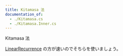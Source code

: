 ```yaml
---
title: Kitamasa 法
documentation_of:
  - ./Kitamasa.cs
  - ./Kitamasa.Inner.cs
---
```


Kitamasa 法

[LinearRecurrence](./LinearRecurrence.cs) の方が速いのでそちらを使いましょう。